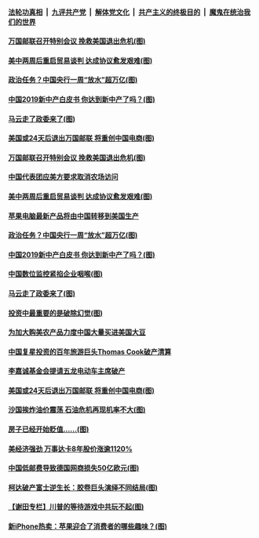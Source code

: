 ####  [法轮功真相](../../../../basic/blob/master/README.md?t=09241413) &nbsp;|&nbsp; [九评共产党](../../../../9ping.md/blob/master/README.md?t=09241413) &nbsp;|&nbsp; [解体党文化](../../../../jtdwh.md/blob/master/README.md?t=09241413)  &nbsp;|&nbsp; [共产主义的终极目的](../../../../gczydzjmd.md/blob/master/README.md?t=09241413) &nbsp;|&nbsp; [魔鬼在统治我们的世界](../../../../mgztzwmdsj.md/blob/master/README.md?t=09241413) 

#### [万国邮联召开特别会议 挽救美国退出危机(图)](../pages/p5/908367.md?t=09241413) 

#### [美中两周后重启贸易谈判 达成协议愈发艰难(图)](../pages/p5/908365.md?t=09241413) 

#### [政治任务？中国央行一周“放水”超万亿(图)](../pages/p5/908286.md?t=09241413) 

#### [中国2019新中产白皮书 你达到新中产了吗？(图)](../pages/p5/908288.md?t=09241413) 

#### [马云走了政委来了(图)](../pages/p5/908306.md?t=09241413) 

#### [美国或24天后退出万国邮联 将重创中国电商(图)](../pages/p5/908242.md?t=09241413) 

#### [万国邮联召开特别会议 挽救美国退出危机(图)](../pages/p5/908367.md?t=09241413) 

#### [中国代表团应美方要求取消农场访问](../pages/p5/908366.md?t=09241413) 

#### [美中两周后重启贸易谈判 达成协议愈发艰难(图)](../pages/p5/908365.md?t=09241413) 

#### [苹果电脑最新产品将由中国转移到美国生产](../pages/p5/908362.md?t=09241413) 

#### [政治任务？中国央行一周“放水”超万亿(图)](../pages/p5/908286.md?t=09241413) 

#### [中国2019新中产白皮书 你达到新中产了吗？(图)](../pages/p5/908288.md?t=09241413) 

#### [中国数位监控紧掐企业咽喉(图)](../pages/p5/908309.md?t=09241413) 

#### [马云走了政委来了(图)](../pages/p5/908306.md?t=09241413) 

#### [投资中最重要的是破除幻觉(图)](../pages/p5/908289.md?t=09241413) 

#### [为加大购美农产品力度中国大量买进美国大豆](../pages/p5/908298.md?t=09241413) 

#### [中国复星投资的百年旅游巨头Thomas Cook破产清算](../pages/p5/908254.md?t=09241413) 

#### [李嘉诚基金会提请五龙电动车主席破产](../pages/p5/908252.md?t=09241413) 

#### [美国或24天后退出万国邮联 将重创中国电商(图)](../pages/p5/908242.md?t=09241413) 

#### [沙国挨炸油价震荡 石油危机再现机率不大(图)](../pages/p5/908210.md?t=09241413) 

#### [房子已经开始贬值……(图)](../pages/p5/908164.md?t=09241413) 

#### [美经济强劲 万事达卡8年股价涨逾1120%](../pages/p5/908208.md?t=09241413) 

#### [中国低邮费导致德国网商损失50亿欧元(图)](../pages/p5/908206.md?t=09241413) 

#### [柯达破产富士逆生长：胶卷巨头演绎不同结局(图)](../pages/p5/908177.md?t=09241413) 

#### [【谢田专栏】川普的等待游戏中共玩不起(图)](../pages/p5/908172.md?t=09241413) 

#### [新iPhone热卖：苹果迎合了消费者的哪些趣味？(图)](../pages/p5/908180.md?t=09241413) 

